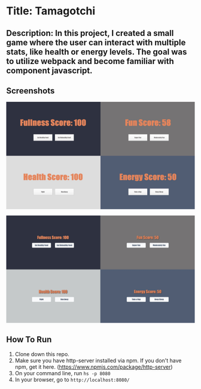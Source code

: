 # Title: Tamagotchi 

## Description: In this project, I created a small game where the user can interact with multiple stats, like health or energy levels. The goal was to utilize webpack and become familiar with component javascript. 

## Screenshots
![Project Screenshot](https://raw.githubusercontent.com/ToddSpainhour/tamagotchi/master/src/screenshots/tamagotchi_v1.jpg)

![Project Screenshot](src/screenshots/tamagotchi_v2.JPG)

## How To Run
1. Clone down this repo.
1. Make sure you have http-server installed via npm. If you don't have npm, get it here. (https://www.npmjs.com/package/http-server) 
1. On your command line, run `hs -p 8080`
1. In your browser, go to `http://localhost:8080/`
